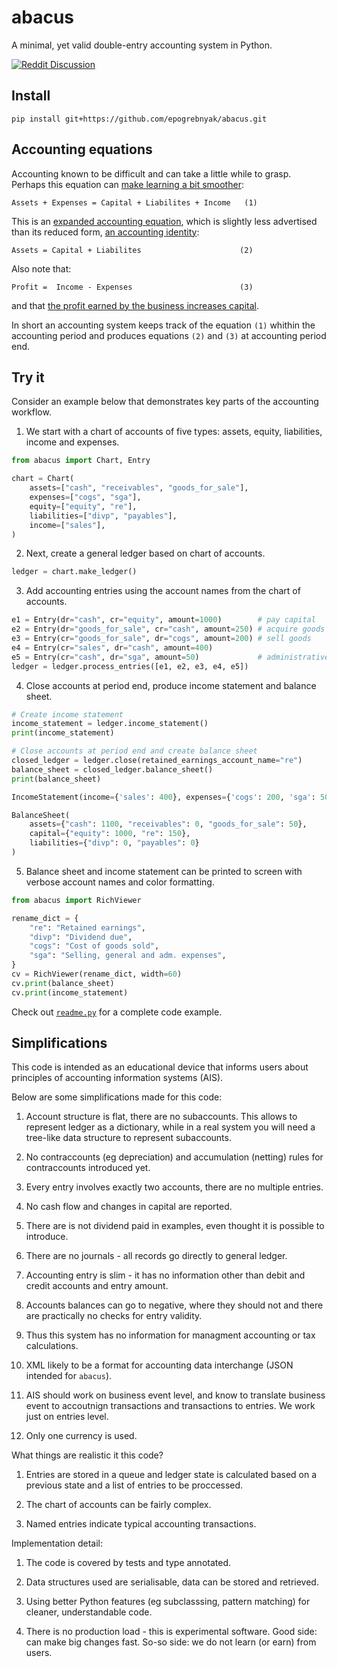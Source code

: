 # abacus

A minimal, yet valid double-entry accounting system in Python. 

[![Reddit Discussion](https://img.shields.io/badge/Reddit-%23FF4500.svg?style=for-the-badge&logo=Reddit&logoColor=white)](https://www.reddit.com/r/Accounting/comments/136rrit/wrote_an_accounting_demo_in_python/)

## Install 

```
pip install git+https://github.com/epogrebnyak/abacus.git
```
## Accounting equations

Accounting known to be difficult and can take a little while to grasp. 
Perhaps this equation can [make learning a bit smoother](https://www.reddit.com/r/Accounting/comments/137e3lz/i_plan_on_pursuing_a_bachelors_in_accounting_soon/jitcu6g/?context=3):

```
Assets + Expenses = Capital + Liabilites + Income   (1)
```

This is an [expanded accounting equation][eq], which is slightly less advertised
than its reduced form, [an accounting identity](https://en.wikipedia.org/wiki/Accounting_identity):

[eq]: https://www.accaglobal.com/gb/en/student/exam-support-resources/foundation-level-study-resources/fa1/technical-articles/accounting-equation.html

```
Assets = Capital + Liabilites                      (2)
```

Also note that:

```
Profit =  Income - Expenses                        (3)
```
and that [the profit earned by the business increases capital](https://www.open.edu/openlearn/mod/oucontent/view.php?id=31735&printable=1).

In short an accounting system keeps track of the equation `(1)` whithin the accounting period 
and produces equations `(2)` and `(3)` at accounting period end. 


## Try it

Consider an example below that demonstrates key parts of the accounting workflow.

1. We start with a chart of accounts of five types: assets, equity, liabilities, income and expenses.

```python
from abacus import Chart, Entry

chart = Chart(
    assets=["cash", "receivables", "goods_for_sale"],
    expenses=["cogs", "sga"],
    equity=["equity", "re"],
    liabilities=["divp", "payables"],
    income=["sales"],
)
```

2. Next, create a general ledger based on chart of accounts.

```python
ledger = chart.make_ledger()
```

3. Add accounting entries using the account names from the chart of accounts.

```python
e1 = Entry(dr="cash", cr="equity", amount=1000)        # pay capital
e2 = Entry(dr="goods_for_sale", cr="cash", amount=250) # acquire goods
e3 = Entry(cr="goods_for_sale", dr="cogs", amount=200) # sell goods
e4 = Entry(cr="sales", dr="cash", amount=400)
e5 = Entry(cr="cash", dr="sga", amount=50)             # administrative expenses
ledger = ledger.process_entries([e1, e2, e3, e4, e5])
```

4. Close accounts at period end, produce income statement and balance sheet.

```python
# Create income statement
income_statement = ledger.income_statement()
print(income_statement)

# Close accounts at period end and create balance sheet
closed_ledger = ledger.close(retained_earnings_account_name="re")
balance_sheet = closed_ledger.balance_sheet()
print(balance_sheet)
```

```python
IncomeStatement(income={'sales': 400}, expenses={'cogs': 200, 'sga': 50})
```

```python
BalanceSheet(
    assets={"cash": 1100, "receivables": 0, "goods_for_sale": 50},
    capital={"equity": 1000, "re": 150},
    liabilities={"divp": 0, "payables": 0}
)
```

5. Balance sheet and income statement can be printed 
   to screen with verbose account names and 
   color formatting.

```python
from abacus import RichViewer

rename_dict = {
    "re": "Retained earnings",
    "divp": "Dividend due",
    "cogs": "Cost of goods sold",
    "sga": "Selling, general and adm. expenses",
}
cv = RichViewer(rename_dict, width=60)
cv.print(balance_sheet)
cv.print(income_statement)
```

Check out [`readme.py`](readme.py) for a complete code example.

## Simplifications

This code is intended as an educational device that informs
users about principles of accounting information systems (AIS).

Below are some simplifications made for this code:

1. Account structure is flat, there are no subaccounts.
   This allows to represent ledger as a dictionary, while 
   in a real system you will need a tree-like data structure
   to represent subaccounts.

2. No contraccounts (eg depreciation) and accumulation (netting) rules
   for contraccounts introduced yet.

3. Every entry involves exactly two accounts, there are no multiple entries. 

4. No cash flow and changes in capital are reported.

5. There are is not dividend paid in examples, even thought it is possible to introduce.

6. There are no journals - all records go directly to general ledger.

7. Accounting entry is slim - it has no information other than debit and credit accounts 
   and entry amount. 

8. Accounts balances can go to negative, where they should not and there are practically no checks for entry validity. 

9. Thus this system has no information for managment accounting or tax calculations.

10. XML likely to be a format for accounting data interchange (JSON intended for `abacus`).

11. AIS should work on business event level, and know to translate business event
    to accoutnign transactions and transactions to entries. We work just on entries level. 

12. Only one currency is used.

What things are realistic it this code?

1. Entries are stored in a queue and ledger state is calculated 
   based on a previous state and a list of entries to be proccessed.

2. The chart of accounts can be fairly complex.

3. Named entries indicate typical accounting transactions. 

Implementation detail:

1. The code is covered by tests and type annotated.

2. Data structures used are serialisable, data can be stored and retrieved.

3. Using better Python features (eg subclasssing, pattern matching) for cleaner, understandable code.

4. There is no production load - this is experimental software. Good side: can make big changes fast. So-so side: we do not learn (or earn) from users.

